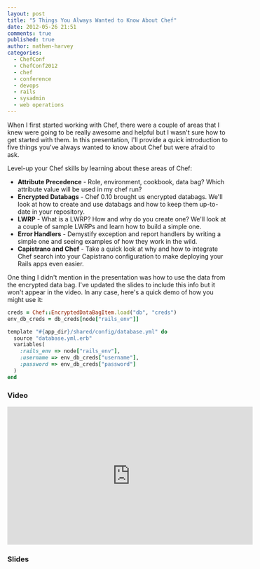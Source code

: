 ```yaml
---
layout: post
title: "5 Things You Always Wanted to Know About Chef"
date: 2012-05-26 21:51
comments: true
published: true
author: nathen-harvey
categories: 
  - ChefConf
  - ChefConf2012
  - chef
  - conference
  - devops
  - rails
  - sysadmin
  - web operations
---
```

When I first started working with Chef, there were a couple of areas that I knew were going to be really awesome and helpful but I wasn't sure how to get started with them.  In this presentation, I'll provide a quick introduction to five things you've always wanted to know about Chef but were afraid to ask.  

Level-up your Chef skills by learning about these areas of Chef: 

* **Attribute Precedence** - Role, environment, cookbook, data bag? Which attribute value will be used in my chef run? 
* **Encrypted Databags** - Chef 0.10 brought us encrypted databags. We'll look at how to create and use databags and how to keep them up-to-date in your repository. 
* **LWRP** - What is a LWRP? How and why do you create one? We'll look at a couple of sample LWRPs and learn how to build a simple one. 
* **Error Handlers** - Demystify exception and report handlers by writing a simple one and seeing examples of how they work in the wild. 
* **Capistrano and Chef** - Take a quick look at why and how to integrate Chef search into your Capistrano configuration to make deploying your Rails apps even easier.

One thing I didn't mention in the presentation was how to use the data from the encrypted data bag.  I've updated the slides to include this info but it won't appear in the video.  In any case, here's a quick demo of how you might use it:

``` ruby
creds = Chef::EncryptedDataBagItem.load("db", "creds")
env_db_creds = db_creds[node["rails_env"]]

template "#{app_dir}/shared/config/database.yml" do
  source "database.yml.erb"
  variables(
    :rails_env => node["rails_env"],
    :username => env_db_creds["username"],
    :password => env_db_creds["password"]
  )
end
```

### Video

<iframe width="560" height="315" src="http://www.youtube.com/embed/uREL4FFPddo" frameborder="0" allowfullscreen></iframe>

### Slides

<script async class="speakerdeck-embed" data-id="4fb532f2850667001f0008f8" data-ratio="1.2945638432364097" src="//speakerdeck.com/assets/embed.js"></script>
